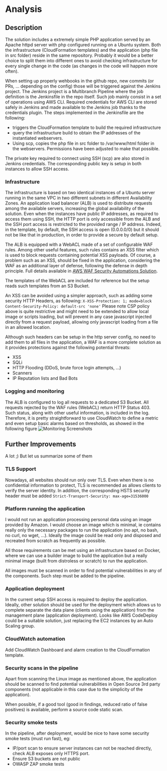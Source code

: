 # Analysis

## Description

The solution includes a extremely simple PHP application served by an Apache httpd server with php configured running on a Ubuntu system. Both the infrastructure (CloudFormation templates) and the application (php file in src folder) reside in the same repository. Probably it would be a better choice to split them into different ones to avoid checking infrastructure for every single change in the code (as changes in the code will happen more often). 

When setting up properly wehbooks in the github repo, new commits (or PRs, ... depending on the config) those will be triggered against the Jenkins project. The Jenkins project is a Multibranch Pipeline where the job definition is the Jenkinsfile in the repo itself. Such job mainly consist in a set of operations using AWS CLI. Required credentials for AWS CLI are stored safely in Jenkins and made available to the Jenkins job thanks to the credentials plugin. The steps implemented in the Jenkinsfile are the following:
* triggers the CloudFormation template to build the required infrastructure
* query the infrastructure build to obtain the IP addresses of the instantiated webservers. 
* Using scp, copies the php file in src folder to /var/www/html folder in the webservers. Permissions have been adjusted to make that possible. 

The private key required to connect using SSH (scp) are also stored in Jenkins credentials. The corresponding public key is setup in both instances to allow SSH access. 

### Infrastructure

The infrastructure is based on two identical instances of a Ubuntu server running in the same VPC in two different subnets in different Availability Zones. An application load balancer (ALB) is used to distribute requests among the available servers, increasing the global availability of the solution. Even when the instances have public IP addresses, as required to access them using SSH, the HTTP port is only accessible from the ALB and the SSH port access is restricted to the provided range / IP address. Indeed, in the template, by default, the SSH access is open (0.0.0.0/0) but it should not be like that in production, in order to provide a secure by default setup. 

The ALB is equipped with a WebACL made of a set of configurable WAF rules. Among other useful features, such rules contains an XSS filter which is used to block requests containing potential XSS payloads. Of course, a problem such as an XSS, should be fixed in the application, considering the WAF as an additional layer of defense, following the defense in depth principle. Full details available in [AWS WAF Security Automations Solution](https://aws.amazon.com/solutions/aws-waf-security-automations/).

The templates of the WebACL are included for reference but the setup reads such templates from an S3 Bucket. 

An XSS can be avoided using a simpler approach, such as adding some security HTTP Headers, as following: 
`
X-XSS-Protection: 1; mode=block
Content-Security-Policy: default-src 'none'
`
Please note CSP policy above is quite restrictive and might need to be extended to allow local image or scripts loading, but will prevent in any case javascript injected directly from a request payload, allowing only javascript loading from a file in an allowed location. 

Although such headers can be setup in the http server config, no need to add them to all files in the application, a WAF is a more complete solution as it provides protections against the following potential threats:
* XSS 
* SQLi
* HTTP Flooding (DDoS, brute force login attempts, ...) 
* Scanners
* IP Reputation lists and Bad Bots 

### Logging and monitoring

The ALB is configured to log all requests to a dedicated S3 Bucket. All requests rejected by the WAF rules (WebACL) return HTTP Status 403. Such status, along with other useful information, is included in the log. Therefore, it is pretty straightforward to use CloudWatch to define a metric and even setup basic alarms based on thresholds, as showed in the following figure
![Monitoring Screenshots](media/monitoring.png)

## Further Improvements

A lot ;) But let us summarize some of them

### TLS Support 

Nowadays, all websites should run only over TLS. Even when there is no confidential information to protect, TLS is recommended as allows clients to verify the server identity. In addition, the corresponding HSTS security header must be added
`
Strict-Transport-Security: max-age=31536000 
`

### Platform running the application 

I would not run an application processing personal data using an image provided by Amazon. I would choose an image which is minimal, ie contains really only the necessary packages to run the application (no apt, no bash, no curl, no wget, ...). Ideally the image could be read only and disposed and recreated from scratch as frequently as possible. 

All those requirements can be met using an infrastructure based on Docker, where we can use a builder image to build the application but a really minimal image (built from distroless or scratch) to run the application. 

All images must be scanned in order to find potential vulnerabilities in any of the components. Such step must be added to the pipeline. 

### Application deployment

In the current setup SSH access is required to deploy the application. Ideally, other solution should be used for the deployment which allows us to complete separate the data plane (clients using the application) from the management plane (application deployment). Looks like AWS CodeDeploy could be a suitable solution, just replacing the EC2 instances by an Auto Scaling group.

### CloudWatch automation

Add CloudWatch Dashboard and alarm creation to the CloudFormation template. 

### Security scans in the pipeline

Apart from scanning the Linux image as mentioned above, the application should be scanned to find potential vulnerabilities in Open Source 3rd party components (not applicable in this case due to the simplicity of the application). 

When possible, if a good tool (good in findings, reduced ratio of false positives) is available, perform a source code static scan.

### Security smoke tests

In the pipeline, after deployment, would be nice to have some security smoke tests (must run fast), eg:
* IP/port scan to ensure server instances can not be reached directly, check ALB exposes only HTTPS port. 
* Ensure S3 buckets are not public
* OWASP ZAP smoke tests

